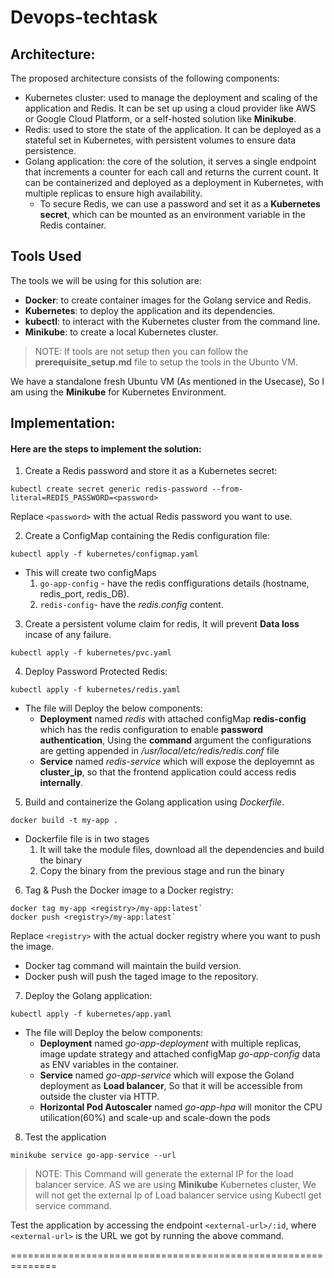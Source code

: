 # Devops-techtask

## Architecture:
The proposed architecture consists of the following components:

* Kubernetes cluster: used to manage the deployment and scaling of the application and Redis. It can be set up using a cloud provider like AWS or Google Cloud Platform, or a self-hosted solution like **Minikube**.
* Redis: used to store the state of the application. It can be deployed as a stateful set in Kubernetes, with persistent volumes to ensure data persistence.
* Golang application: the core of the solution, it serves a single endpoint that increments a counter for each call and returns the current count. It can be containerized and deployed as a deployment in Kubernetes, with multiple replicas to ensure high availability.
    * To secure Redis, we can use a password and set it as a **Kubernetes secret**, which can be mounted as an environment variable in the Redis container.


## Tools Used

The tools we will be using for this solution are:
* **Docker**: to create container images for the Golang service and Redis.
* **Kubernetes**: to deploy the application and its dependencies.
* **kubectl**: to interact with the Kubernetes cluster from the command line.
* **Minikube**: to create a local Kubernetes cluster.

> NOTE: If tools are not setup then you can follow the **prerequisite_setup.md** file to setup the tools in the Ubunto VM.


We have a standalone fresh Ubuntu VM (As mentioned in the Usecase), So I am using the **Minikube** for Kubernetes Environment.
 
## Implementation:

#### Here are the steps to implement the solution:

1. Create a Redis password and store it as a Kubernetes secret:

```
kubectl create secret generic redis-password --from-literal=REDIS_PASSWORD=<password>
```
Replace `<password>` with the actual Redis password you want to use.

2. Create a ConfigMap containing the Redis configuration file:

```
kubectl apply -f kubernetes/configmap.yaml
```
* This will create two configMaps
    1. `go-app-config` - have the redis conffigurations details (hostname, redis_port, redis_DB).
    2. `redis-config`- have the _redis.config_ content.

3. Create a persistent volume claim for redis, It will prevent **Data loss** incase of any failure.

```
kubectl apply -f kubernetes/pvc.yaml
```
4. Deploy Password Protected Redis:

```
kubectl apply -f kubernetes/redis.yaml
```
- The file will Deploy the below components:
    * **Deployment** named _redis_ with attached configMap **redis-config** which has the redis configuration to enable **password authentication**, Using the **command** argument the configurations are getting appended in _/usr/local/etc/redis/redis.conf_ file
    * **Service** named _redis-service_ which will expose the deployemnt as **cluster_ip**, so that the frontend application could access redis **internally**. 

5. Build and containerize the Golang application using _Dockerfile_.

```
docker build -t my-app .
```
* Dockerfile file is in two stages
    1. It will take the module files, download all the dependencies and build the binary 
    2. Copy the binary from the previous stage and run the binary

6. Tag & Push the Docker image to a Docker registry:

```
docker tag my-app <registry>/my-app:latest`
docker push <registry>/my-app:latest`
```
Replace `<registry>` with the actual docker registry where you want to push the image.
* Docker tag command will maintain the build version.
* Docker push will push the taged image to the repository.

7. Deploy the Golang application:

```
kubectl apply -f kubernetes/app.yaml
```
* The file will Deploy the below components:
    * **Deployment** named _go-app-deployment_ with multiple replicas, image update strategy and attached configMap _go-app-config_ data as ENV variables in the container. 
    * **Service** named _go-app-service_ which will expose the Goland deployment as **Load balancer**, So that it will be accessible from outside the cluster via HTTP.
    * **Horizontal Pod Autoscaler** named _go-app-hpa_ will monitor the CPU utilication(60%) and scale-up and scale-down the pods

8. Test the application

```
minikube service go-app-service --url
```

> NOTE: This Command will generate the external IP for the load balancer service. AS we are using **Minikube** Kubernetes cluster, We will not get the external Ip of Load balancer service using Kubectl get service command.

Test the application by accessing the endpoint `<external-url>/:id`, where `<external-url>` is the URL we got by running the above command.


==============================================================
